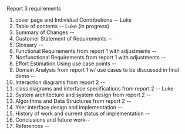 Report 3 requirements
1. cover page and Individual Contributions -- Luke
2. Table of contents -- Luke (in progress)
3. Summary of Changes  --
4. Customer Statement of Requirements --
5. Glossary -- 
6. Functional Requirements from report 1 with adjustments --
7. Nonfunctional Requirements from report 1 with adjustments --
8. Effort Estimation Using use case points  --
9. Domain Analysis from report 1 w/ use cases to be discussed in final demo --
10. Interaction diagrams from report 2 --
11. class diagrams and interface specifications from report 2 -- Luke
12. System architecture and system design from report 2 --
13. Algorithms and Data Structures from report 2 --
14. Yser interface design and implementation --
15. History of work and current status of implementation --
16. Conclusions and future work--
17. References --
